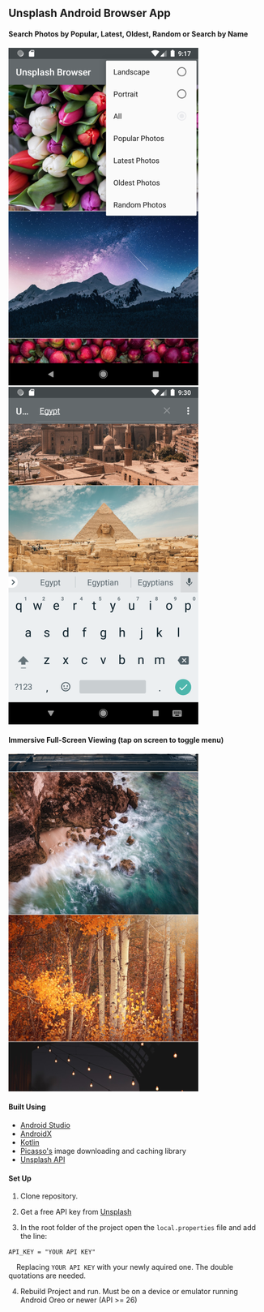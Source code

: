 ## Unsplash Android Browser App
 
#### Search Photos by Popular, Latest, Oldest, Random or Search by Name
![Search Photos by Popular, Latest, or Random](/images/img1.png "Search Photos by Popular, Latest, or Random") ![Search by Name](/images/img2.png "Search Photos by Name")  

#### Immersive Full-Screen Viewing (tap on screen to toggle menu)
![Immersive Full-Screen Viewing](/images/img3.png "Immersive Full-Screen Viewing")  
  
  

#### Built Using 
  * [Android Studio](https://developer.android.com/studio "Android Studio")  
  * [AndroidX](https://developer.android.com/ "Android Developer's")  
  * [Kotlin](https://kotlinlang.org/ "Kotlin Programming Language")  
  * [Picasso's](https://square.github.io/picasso/ "Picasso for Android") image downloading and caching library 
  * [Unsplash API](https://unsplash.com/developers "Unsplash Developers")  
  
  
#### Set Up  

1. Clone repository.  
  
2. Get a free API key from [Unsplash](https://unsplash.com/developers "Unsplash Developer Page")  
  
3. In the root folder of the project open the `local.properties` file and add the line:

```
API_KEY = "YOUR API KEY"
```
&nbsp;&nbsp;&nbsp;&nbsp;Replacing `YOUR API KEY` with your newly aquired one. The double quotations are needed.  
  
4. Rebuild Project and run. Must be on a device or emulator running Android Oreo or newer (API >= 26)


  
